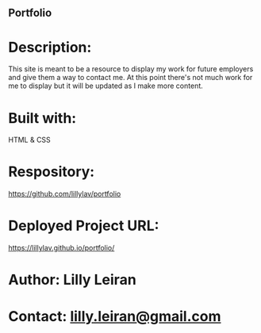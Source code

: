 ## Portfolio

# Description:
This site is meant to be a resource to display my work for future employers and give them a way to contact me. 
At this point there's not much work for me to display but it will be updated as I make more content.

# Built with:
HTML & CSS

# Respository:
https://github.com/lillylav/portfolio

# Deployed Project URL:
https://lillylav.github.io/portfolio/

# Author: Lilly Leiran
# Contact: lilly.leiran@gmail.com
